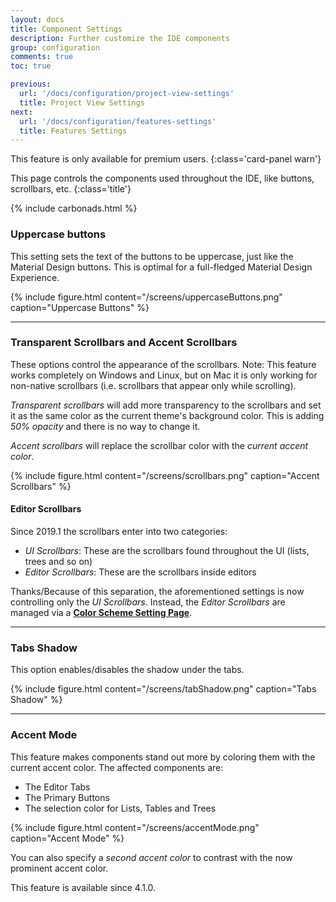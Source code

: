 ```yaml
---
layout: docs
title: Component Settings
description: Further customize the IDE components
group: configuration
comments: true
toc: true

previous:
  url: '/docs/configuration/project-view-settings'
  title: Project View Settings
next:
  url: '/docs/configuration/features-settings'
  title: Features Settings
---
```


This feature is only available for premium users.
{:class='card-panel warn'}

This page controls the components used throughout the IDE, like buttons, scrollbars, etc.
{:class='title'}

{% include carbonads.html %}

### Uppercase buttons

This setting sets the text of the buttons to be uppercase, just like the Material Design buttons. This is optimal for a
full-fledged Material Design Experience.

{% include figure.html content="/screens/uppercaseButtons.png" caption="Uppercase Buttons" %}

-----
### Transparent Scrollbars and Accent Scrollbars

These options control the appearance of the scrollbars. Note: This feature works completely on Windows and Linux, but on
Mac it is only working for non-native scrollbars (i.e. scrollbars that appear only while scrolling).

*Transparent scrollbars* will add more transparency to the scrollbars and set it as the same color as the current
theme's background color. This is adding _50% opacity_ and there is no way to change it.

*Accent scrollbars* will replace the scrollbar color with the _current accent color_.

{% include figure.html content="/screens/scrollbars.png" caption="Accent Scrollbars" %}

#### Editor Scrollbars

Since 2019.1 the scrollbars enter into two categories:
* _UI Scrollbars_: These are the scrollbars found throughout the UI (lists, trees and so on)
* _Editor Scrollbars_: These are the scrollbars inside editors

Thanks/Because of this separation, the aforementioned settings is now controlling only the _UI Scrollbars_. Instead, the
_Editor Scrollbars_ are managed via a [**Color Scheme Setting Page**](configuration/scrollbars.md#important-information).

---
### Tabs Shadow

This option enables/disables the shadow under the tabs.

{% include figure.html content="/screens/tabShadow.png" caption="Tabs Shadow" %}


---

### Accent Mode

This feature makes components stand out more by coloring them with the current accent color. The affected components are:
- The Editor Tabs
- The Primary Buttons
- The selection color for Lists, Tables and Trees

{% include figure.html content="/screens/accentMode.png" caption="Accent Mode" %}

You can also specify a _second accent color_ to contrast with the now prominent accent color.

This feature is available since 4.1.0.
